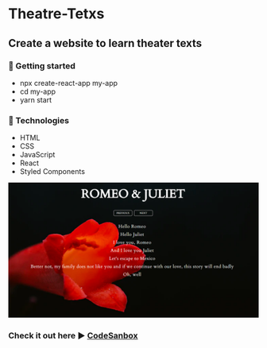 # Theatre-Tetxs

## Create a website to learn theater texts

### 🔷 Getting started

- npx create-react-app my-app
- cd my-app
- yarn start

### 🔷 Technologies

- HTML
- CSS
- JavaScript
- React
- Styled Components

![Img](./images/Img.png)

### Check it out here ▶ [CodeSanbox](https://codesandbox.io/s/theatre-texts-51sxt)
